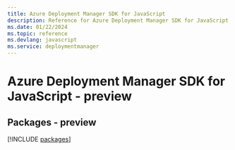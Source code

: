 ```yaml
---
title: Azure Deployment Manager SDK for JavaScript
description: Reference for Azure Deployment Manager SDK for JavaScript
ms.date: 01/22/2024
ms.topic: reference
ms.devlang: javascript
ms.service: deploymentmanager
---
```

# Azure Deployment Manager SDK for JavaScript - preview
## Packages - preview
[!INCLUDE [packages](deployment-manager-index.md)]